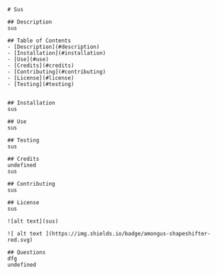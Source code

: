 
    # Sus
    
    ## Description
    sus

    ## Table of Contents
    - [Description](#description)
    - [Installation](#installation)
    - [Use](#use)    
    - [Credits](#credits)
    - [Contributing](#contributing)
    - [License](#license)
    - [Testing](#testing)

    
    ## Installation
    sus
    
    ## Use
    sus

    ## Testing
    sus

    ## Credits
    undefined
    sus

    ## Contributing
    sus

    ## License
    sus

    ![alt text](sus)

    ![ alt text ](https://img.shields.io/badge/amongus-shapeshifter-red.svg)

    ## Questions
    dfg
    undefined
    